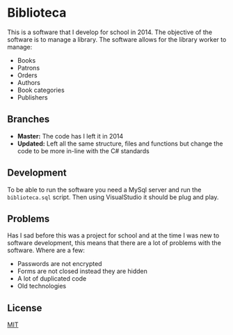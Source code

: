 # Biblioteca

This is a software that I develop for school in 2014. The objective of the software is to manage a library. The software allows for the library worker to manage:

* Books
* Patrons
* Orders
* Authors
* Book categories
* Publishers

## Branches

* **Master:** The code has I left it in 2014
* **Updated:** Left all the same structure, files and functions but change the code to be more in-line with the C# standards

## Development

To be able to run the software you need a MySql server and run the `biblioteca.sql` script. Then using VisualStudio it should be plug and play.

## Problems

Has I sad before this was a project for school and at the time I was new to software development, this means that there are a lot of problems with the software. Where are a few:

* Passwords are not encrypted
* Forms are not closed instead they are hidden
* A lot of duplicated code
* Old technologies

## License

[MIT](https://choosealicense.com/licenses/mit/)
